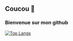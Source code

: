 ## Coucou 👋
### Bienvenue sur mon github
[![Top Langs](https://github-readme-stats.vercel.app/api/top-langs/?username=jeremie-j&theme=vue-dark)](https://github.com/anuraghazra/github-readme-stats)
